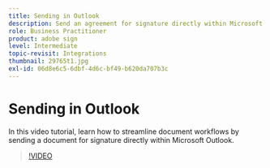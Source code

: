 ```yaml
---
title: Sending in Outlook
description: Send an agreement for signature directly within Microsoft Outlook
role: Business Practitioner
product: adobe sign
level: Intermediate
topic-revisit: Integrations
thumbnail: 29765t1.jpg
exl-id: 06d8e6c5-6dbf-4d6c-bf49-b620da707b3c
---
```

# Sending in Outlook

In this video tutorial, learn how to streamline document workflows by sending a document for signature directly within Microsoft Outlook.

>[!VIDEO](https://video.tv.adobe.com/v/29765t1?hidetitle=true)
